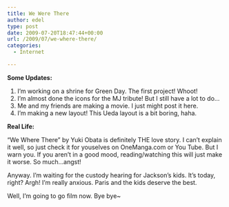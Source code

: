 ```yaml
---
title: We Were There
author: edel
type: post
date: 2009-07-20T18:47:44+00:00
url: /2009/07/we-where-there/
categories:
  - Internet

---
```

**Some Updates:**

  1. I&#8217;m working on a shrine for Green Day. The first project! Whoot!
  2. I&#8217;m almost done the icons for the MJ tribute! But I still have a lot to do&#8230;
  3. Me and my friends are making a movie. I just might post it here.
  4. I&#8217;m making a new layout! This Ueda layout is a bit boring, haha.

**Real Life:**

&#8220;We Where There&#8221; by Yuki Obata is definitely THE love story. I can&#8217;t explain it well, so just check it for youselves on OneManga.com or You Tube. But I warn you. If you aren&#8217;t in a good mood, reading/watching this will just make it worse. So much&#8230;angst!

Anyway. I&#8217;m waiting for the custody hearing for Jackson&#8217;s kids. It&#8217;s today, right? Argh! I&#8217;m really anxious. Paris and the kids deserve the best.

Well, I&#8217;m going to go film now. Bye bye~

<ol class="footnote">
</ol>